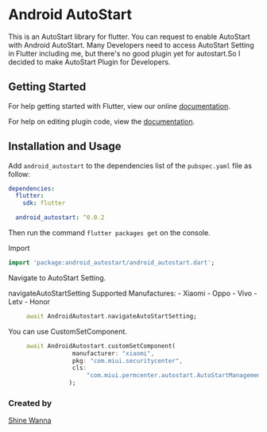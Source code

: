 # Android AutoStart

This is an AutoStart library for flutter.
You can request to enable AutoStart with Android AutoStart.
Many Developers need to access AutoStart Setting in Flutter including me, but there's no good plugin yet for autostart.So I decided to make AutoStart Plugin for Developers.


## Getting Started

For help getting started with Flutter, view our online
[documentation](https://flutter.io/).

For help on editing plugin code, view the [documentation](https://flutter.io/platform-plugins/#edit-code).

## Installation and Usage

Add `android_autostart` to the dependencies list
of the `pubspec.yaml` file as follow:

```yaml
dependencies:
  flutter:
    sdk: flutter

  android_autostart: ^0.0.2
```

Then run the command `flutter packages get` on the console.

Import

```dart
import 'package:android_autostart/android_autostart.dart';
```

Navigate to AutoStart Setting.

navigateAutoStartSetting Supported Manufactures:
    - Xiaomi
    - Oppo
    - Vivo
    - Letv
    - Honor

```dart
     await AndroidAutostart.navigateAutoStartSetting;
```

You can use CustomSetComponent.

```dart
     await AndroidAutostart.customSetComponent(
                  manufacturer: "xiaomi",
                  pkg: "com.miui.securitycenter",
                  cls:
                      "com.miui.permcenter.autostart.AutoStartManagementActivity",
                 );
```

### Created by
[Shine Wanna](https://github.com/shinewanna)
